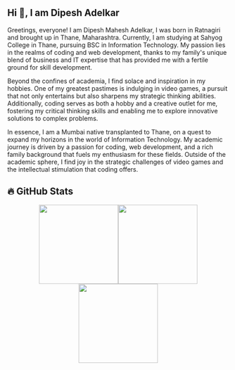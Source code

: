 <section class="pt-16 px-8 bg-gray-50 dark:bg-gray-900"><h2 class="text-4xl text-left font-bold mb-6">Hi 👋, I am <b>Dipesh Adelkar</b></h2><div class="flex flex-col md:flex-row items-center gap-8"><div class="flex-1 space-y-4"><p class="text-left leading-relaxed">Greetings, everyone! I am Dipesh Mahesh Adelkar, I was born in Ratnagiri and brought up in Thane, Maharashtra. Currently, I am studying at Sahyog College in Thane, pursuing BSC in Information Technology. My passion lies in the realms of coding and web development, thanks to my family's unique blend of business and IT expertise that has provided me with a fertile ground for skill development.</p><p class="text-left leading-relaxed">Beyond the confines of academia, I find solace and inspiration in my hobbies. One of my greatest pastimes is indulging in video games, a pursuit that not only entertains but also sharpens my strategic thinking abilities. Additionally, coding serves as both a hobby and a creative outlet for me, fostering my critical thinking skills and enabling me to explore innovative solutions to complex problems.</p><p class="text-left leading-relaxed">In essence, I am a Mumbai native transplanted to Thane, on a quest to expand my horizons in the world of Information Technology. My academic journey is driven by a passion for coding, web development, and a rich family background that fuels my enthusiasm for these fields. Outside of the academic sphere, I find joy in the strategic challenges of video games and the intellectual stimulation that coding offers.</p></div></div></section>


## 🔥 GitHub Stats  

<div style="display: flex; gap: 10; justify-content: center; flex-wrap: wrap;">
  <img src="https://github-readme-stats.vercel.app/api?username=x-darkvanilla-x&theme=radical&title_color=ff3068&hide_border=false&include_all_commits=true&count_private=true" height="180px"/>
  <img src="http://github-readme-streak-stats.herokuapp.com/?user=x-darkvanilla-x&theme=radical&date_format=M%20j%5B%2C%20Y%5D&ring=ff3068&fire=ff3068&sideNums=ff3068&hide_border=false" height="180px"/>
  <img src="https://github-readme-stats.vercel.app/api/top-langs/?username=x-darkvanilla-x&theme=radical&title_color=ff3068&layout=compact&hide_border=false" height="180px"/>
</div>
